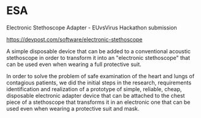 # ESA
Electronic Stethoscope Adapter  - EUvsVirus Hackathon submission

https://devpost.com/software/electronic-stethoscope

A simple disposable device that can be added to a conventional acoustic stethoscope in order to transform it into an "electronic stethoscope" that can be used even when wearing a full protective suit.

In order to solve the problem of safe examination of the heart and lungs of contagious patients, we did the initial steps in the research, requirements identification and realization of a prototype of simple, reliable, cheap, disposable electronic adapter device that can be attached to the chest piece of a stethoscope that transforms it in an electronic one that can be used even when wearing a protective suit and mask.
